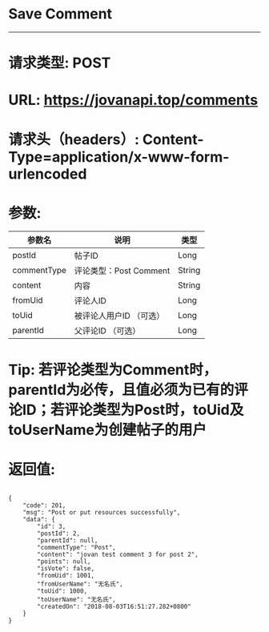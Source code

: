 # Save Comment
---
# 请求类型: POST
# URL: https://jovanapi.top/comments
# 请求头（headers）: Content-Type=application/x-www-form-urlencoded
# 参数:
参数名 | 说明                   | 类型
----- |----------------------- | ----
postId | 帖子ID   | Long
commentType  | 评论类型：Post Comment        | String
content  | 内容        | String
fromUid | 评论人ID | Long
toUid      | 被评论人用户ID （可选） | Long
parentId   | 父评论ID （可选） | Long
# Tip: 若评论类型为Comment时，parentId为必传，且值必须为已有的评论ID；若评论类型为Post时，toUid及toUserName为创建帖子的用户
# 返回值:
<pre><code>
{
    "code": 201,
    "msg": "Post or put resources successfully",
    "data": {
        "id": 3,
        "postId": 2,
        "parentId": null,
        "commentType": "Post",
        "content": "jovan test comment 3 for post 2",
        "points": null,
        "isVote": false,
        "fromUid": 1001,
        "fromUserName": "无名氏",
        "toUid": 1000,
        "toUserName": "无名氏",
        "createdOn": "2018-08-03T16:51:27.282+0800"
    }
}
</code></pre>

